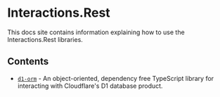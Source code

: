 # Interactions.Rest

This docs site contains information explaining how to use the Interactions.Rest libraries.

## Contents

* [`d1-orm`](./d1-orm/index.md) - An object-oriented, dependency free TypeScript library for interacting with Cloudflare's D1 database product.
